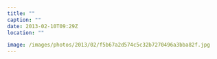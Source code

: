 ```yaml
---
title: ""
caption: ""
date: 2013-02-10T09:29Z
location: ""

image: /images/photos/2013/02/f5b67a2d574c5c32b7270496a3bba82f.jpg
---
```

